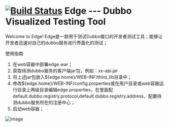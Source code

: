 [![Build Status](https://travis-ci.org/ofpay/edge.png)](https://travis-ci.org/ofpay/edge)
Edge --- Dubbo Visualized Testing Tool
========================
Welcome to Edge!
Edge是一款用于测试Dubbo接口的开发者测试工具；能够让开发者迅速对自己的dubbo服务进行界面化的测试；



使用指南

1. 在web容器中部署edge.war；
2. 获取待测dubbo服务的客户端jar包，例如：xx-api.jar
3. 将上述jar包放入${edge.home}/WEB-INF/third_lib目录中；
4. 修改${edge.home}/WEB-INF/config.properties或在用户目录或web容器运行目录上两级目录编辑edge.properties，在里面配default.dubbo.registry.protocol,default.dubbo.registry.address，配置待测dubbo服务所在的注册中心；
5. 启动web容器；

![image](https://github.com/ofpay/edge/raw/master/main.jpg)
